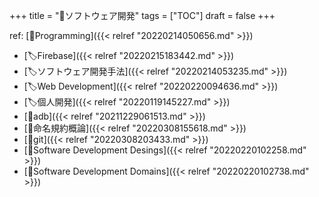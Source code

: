 +++
title = "📂ソフトウェア開発"
tags = ["TOC"]
draft = false
+++

ref: [📂Programming]({{< relref "20220214050656.md" >}})

-   [🏷Firebase]({{< relref "20220215183442.md" >}})
-   [🏷ソフトウェア開発手法]({{< relref "20220214053235.md" >}})
-   [🏷Web Development]({{< relref "20220220094636.md" >}})
-   [🏷個人開発]({{< relref "20220119145227.md" >}})
-   [📝adb]({{< relref "20211229061513.md" >}})
-   [📝命名規約概論]({{< relref "20220308155618.md" >}})
-   [📝git]({{< relref "20220308203433.md" >}})
-   [📂Software Development Desings]({{< relref "20220220102258.md" >}})
-   [📂Software Development Domains]({{< relref "20220220102738.md" >}})
